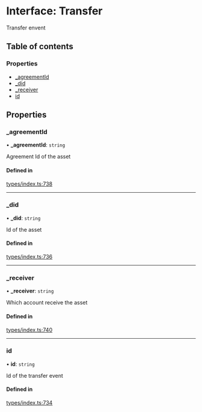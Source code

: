# Interface: Transfer

Transfer envent

## Table of contents

### Properties

- [\_agreementId](Transfer.md#_agreementid)
- [\_did](Transfer.md#_did)
- [\_receiver](Transfer.md#_receiver)
- [id](Transfer.md#id)

## Properties

### \_agreementId

• **\_agreementId**: `string`

Agreement Id of the asset

#### Defined in

[types/index.ts:738](https://github.com/nevermined-io/components-catalog/blob/c3c9cbb/lib/src/types/index.ts#L738)

___

### \_did

• **\_did**: `string`

Id of the asset

#### Defined in

[types/index.ts:736](https://github.com/nevermined-io/components-catalog/blob/c3c9cbb/lib/src/types/index.ts#L736)

___

### \_receiver

• **\_receiver**: `string`

Which account receive the asset

#### Defined in

[types/index.ts:740](https://github.com/nevermined-io/components-catalog/blob/c3c9cbb/lib/src/types/index.ts#L740)

___

### id

• **id**: `string`

Id of the transfer event

#### Defined in

[types/index.ts:734](https://github.com/nevermined-io/components-catalog/blob/c3c9cbb/lib/src/types/index.ts#L734)

